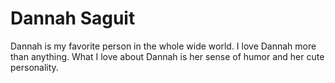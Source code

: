 # **Dannah Saguit**

Dannah is my favorite person in the whole wide world.
I love Dannah more than anything. 
What I love about Dannah is her sense of humor and her cute personality.


